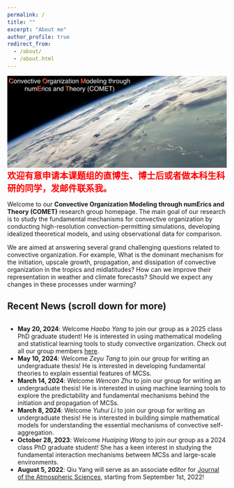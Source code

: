 ```yaml
---
permalink: /
title: ""
excerpt: "About me"
author_profile: true
redirect_from: 
  - /about/
  - /about.html
---
```

<img src="/files/main_COMET.jpeg" alt="drawing"/>

<span style="color:red;font-weight:700;font-size:20px">
    欢迎有意申请本课题组的直博生、博士后或者做本科生科研的同学，发邮件联系我。
</span>

Welcome to our **Convective Organization Modeling through numErics and Theory (COMET)** research group homepage. The main goal of our research is to study the fundamental mechanisms for convective organization by conducting high-resolution convection-permitting simulations, developing idealized theoretical models, and using observational data for comparison. 

We are aimed at answering several grand challenging questions related to convective organization. For example, What is the dominant mechanism for the initiation, upscale growth, propagation, and dissipation of convective organization in the tropics and midlatitudes? How can we improve their representation in weather and climate forecasts? Should we expect any changes in these processes under warming? 

<!--
Hi, my name is Qiu Yang (杨邱 in chinese). I am a research scientist at Pacific Northwest National Laboratory (PNNL) since September 2020. Before that, I was a postdoc associate working with Prof. Andrew Majda (New York University) on *scale interactions of organized tropical convection*. In 2017 spring, I obtained my Ph.D. degree of Atmospheric and Oceanic Sciences from [Center for Atmosphere Ocean Science](https://caos.cims.nyu.edu/dynamic/), Courant Institute of Mathematical Sciences, New York University.

My current research focuses on two topics, including 1) developing theoretical models for understanding fundamental mechanisms of mesoscale convective systems, 2) studying convective momentum transport for improving the E3SM-MMF. 
-->



Recent News (scroll down for more)
-
<div style="height:400px;overflow:auto;">
<ul>
	<li>
	<b>May 20, 2024</b>: Welcome <i>Haobo Yang</i> to join our group as a 2025 class PhD graduate student! He is interested in using mathematical modeling and statistical learning tools to study convective organization. Check out all our group members <a href="https://qiuyang50.github.io/group/">here</a>.
        </li>
	<li>
	<b>May 10, 2024</b>: Welcome <i>Zeyu Tang</i> to join our group for writing an undergraduate thesis! He is interested in developing fundamental theories to explain essential features of MCSs. 
        </li>
	<li>
	<b>March 14, 2024</b>: Welcome <i>Wencan Zhu</i> to join our group for writing an undergraduate thesis! He is interested in using machine learning tools to explore the predictability and fundamental mechanisms behind the initiation and propagation of MCSs.
        </li>
	<li>
	<b>March 8, 2024</b>: Welcome <i>Yuhui Li</i> to join our group for writing an undergraduate thesis! He is interested in building simple mathematical models for understanding the essential mechanisms of convective self-aggregation. 
        </li>
	<li>
	<b>October 28, 2023</b>: Welcome <i>Huaiping Wang</i> to join our group as a 2024 class PhD graduate student! She has a keen interest in studying the fundamental interaction mechanisms between MCSs and large-scale environments. 
	</li>
	<li>
	<b>August 5, 2022</b>: Qiu Yang will serve as an associate editor for <a href="https://www.ametsoc.org/index.cfm/ams/publications/journals/journal-of-the-atmospheric-sciences/#contacts">Journal of the Atmospheric Sciences</a>, starting from September 1st, 2022! 
	</li>
</ul>
</div>

<!--
<div style="height:400px;overflow:auto;">
<b>News (scroll for more)</b>
<ul>
	<li>
	<em>June 2023</em>
	Still hunting for exoplanet atmospheres ... Congratulations to Sebastian Zieba for leading this study that was recently published in
	<a href="https://www.nature.com/articles/s41586-023-06232-z">Nature</a>! From simple theory papers<sup><a href="https://iopscience.iop.org/article/10.1088/0004-637X/802/1/21">a</a>,
<a href="https://iopscience.iop.org/article/10.3847/1538-4357/ab4c91">b</a>,
<a href="https://iopscience.iop.org/article/10.3847/1538-4357/ab4c90">c</a>,
<a href="https://iopscience.iop.org/article/10.3847/1538-4357/ab4a05">d</a></sup>,
over a first test run with the Spitzer telescope<sup><a href="https://www.nature.com/articles/s41586-019-1497-4">e</a></sup>,
to now having the incredible capabilities of JWST, the search for atmospheres on roughly Earth-sized planets has been one of the most exciting research areas I've had the privilege to be involved with. In this paper, our team found that the nearby TRAPPIST-1c does not have a thick Venus-like atmosphere. Given the similar finding for the neighboring TRAPPIST-1b<sup><a href="https://www.nature.com/articles/s41586-023-05951-7">f</a></sup>,
maybe it's harder than we originally thought to find truly Earth-like planets out there? 
	</li>
</ul>
</div>

<!--
This is the front page of a website that is powered by the [academicpages template](https://github.com/academicpages/academicpages.github.io) and hosted on GitHub pages. [GitHub pages](https://pages.github.com) is a free service in which websites are built and hosted from code and data stored in a GitHub repository, automatically updating when a new commit is made to the respository. This template was forked from the [Minimal Mistakes Jekyll Theme](https://mmistakes.github.io/minimal-mistakes/) created by Michael Rose, and then extended to support the kinds of content that academics have: publications, talks, teaching, a portfolio, blog posts, and a dynamically-generated CV. You can fork [this repository](https://github.com/academicpages/academicpages.github.io) right now, modify the configuration and markdown files, add your own PDFs and other content, and have your own site for free, with no ads! An older version of this template powers my own personal website at [stuartgeiger.com](http://stuartgeiger.com), which uses [this Github repository](https://github.com/staeiou/staeiou.github.io).

A data-driven personal website
======
Like many other Jekyll-based GitHub Pages templates, academicpages makes you separate the website's content from its form. The content & metadata of your website are in structured markdown files, while various other files constitute the theme, specifying how to transform that content & metadata into HTML pages. You keep these various markdown (.md), YAML (.yml), HTML, and CSS files in a public GitHub repository. Each time you commit and push an update to the repository, the [GitHub pages](https://pages.github.com/) service creates static HTML pages based on these files, which are hosted on GitHub's servers free of charge.

Many of the features of dynamic content management systems (like Wordpress) can be achieved in this fashion, using a fraction of the computational resources and with far less vulnerability to hacking and DDoSing. You can also modify the theme to your heart's content without touching the content of your site. If you get to a point where you've broken something in Jekyll/HTML/CSS beyond repair, your markdown files describing your talks, publications, etc. are safe. You can rollback the changes or even delete the repository and start over -- just be sure to save the markdown files! Finally, you can also write scripts that process the structured data on the site, such as [this one](https://github.com/academicpages/academicpages.github.io/blob/master/talkmap.ipynb) that analyzes metadata in pages about talks to display [a map of every location you've given a talk](https://academicpages.github.io/talkmap.html).

Getting started
======
1. Register a GitHub account if you don't have one and confirm your e-mail (required!)
1. Fork [this repository](https://github.com/academicpages/academicpages.github.io) by clicking the "fork" button in the top right. 
1. Go to the repository's settings (rightmost item in the tabs that start with "Code", should be below "Unwatch"). Rename the repository "[your GitHub username].github.io", which will also be your website's URL.
1. Set site-wide configuration and create content & metadata (see below -- also see [this set of diffs](http://archive.is/3TPas) showing what files were changed to set up [an example site](https://getorg-testacct.github.io) for a user with the username "getorg-testacct")
1. Upload any files (like PDFs, .zip files, etc.) to the files/ directory. They will appear at https://[your GitHub username].github.io/files/example.pdf.  
1. Check status by going to the repository settings, in the "GitHub pages" section

Site-wide configuration
------
The main configuration file for the site is in the base directory in [_config.yml](https://github.com/academicpages/academicpages.github.io/blob/master/_config.yml), which defines the content in the sidebars and other site-wide features. You will need to replace the default variables with ones about yourself and your site's github repository. The configuration file for the top menu is in [_data/navigation.yml](https://github.com/academicpages/academicpages.github.io/blob/master/_data/navigation.yml). For example, if you don't have a portfolio or blog posts, you can remove those items from that navigation.yml file to remove them from the header. 

Create content & metadata
------
For site content, there is one markdown file for each type of content, which are stored in directories like _publications, _talks, _posts, _teaching, or _pages. For example, each talk is a markdown file in the [_talks directory](https://github.com/academicpages/academicpages.github.io/tree/master/_talks). At the top of each markdown file is structured data in YAML about the talk, which the theme will parse to do lots of cool stuff. The same structured data about a talk is used to generate the list of talks on the [Talks page](https://academicpages.github.io/talks), each [individual page](https://academicpages.github.io/talks/2012-03-01-talk-1) for specific talks, the talks section for the [CV page](https://academicpages.github.io/cv), and the [map of places you've given a talk](https://academicpages.github.io/talkmap.html) (if you run this [python file](https://github.com/academicpages/academicpages.github.io/blob/master/talkmap.py) or [Jupyter notebook](https://github.com/academicpages/academicpages.github.io/blob/master/talkmap.ipynb), which creates the HTML for the map based on the contents of the _talks directory).

**Markdown generator**

I have also created [a set of Jupyter notebooks](https://github.com/academicpages/academicpages.github.io/tree/master/markdown_generator
) that converts a CSV containing structured data about talks or presentations into individual markdown files that will be properly formatted for the academicpages template. The sample CSVs in that directory are the ones I used to create my own personal website at stuartgeiger.com. My usual workflow is that I keep a spreadsheet of my publications and talks, then run the code in these notebooks to generate the markdown files, then commit and push them to the GitHub repository.

How to edit your site's GitHub repository
------
Many people use a git client to create files on their local computer and then push them to GitHub's servers. If you are not familiar with git, you can directly edit these configuration and markdown files directly in the github.com interface. Navigate to a file (like [this one](https://github.com/academicpages/academicpages.github.io/blob/master/_talks/2012-03-01-talk-1.md) and click the pencil icon in the top right of the content preview (to the right of the "Raw | Blame | History" buttons). You can delete a file by clicking the trashcan icon to the right of the pencil icon. You can also create new files or upload files by navigating to a directory and clicking the "Create new file" or "Upload files" buttons. 

Example: editing a markdown file for a talk
![Editing a markdown file for a talk](/images/editing-talk.png)

For more info
------
More info about configuring academicpages can be found in [the guide](https://academicpages.github.io/markdown/). The [guides for the Minimal Mistakes theme](https://mmistakes.github.io/minimal-mistakes/docs/configuration/) (which this theme was forked from) might also be helpful.--> 
